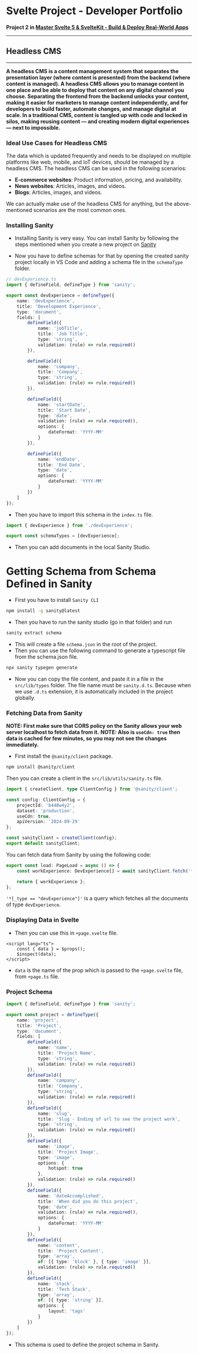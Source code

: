 # Svelte Project - Developer Portfolio

**Project 2 in [Master Svelte 5 & SvelteKit - Build & Deploy Real-World Apps](https://www.udemy.com/course/practical-sveltekit-guide-build-and-deploy-real-world-apps/)**

---

## Headless CMS

---

**A headless CMS is a content management system that separates the presentation layer (where content is presented) from the backend (where content is managed). A headless CMS allows you to manage content in one place and be able to deploy that content on any digital channel you choose. Separating the frontend from the backend unlocks your content, making it easier for marketers to manage content independently, and for developers to build faster, automate changes, and manage digital at scale. In a traditional CMS, content is tangled up with code and locked in silos, making reusing content — and creating modern digital experiences — next to impossible.**

### Ideal Use Cases for Headless CMS

The data which is updated frequently and needs to be displayed on multiple platforms like web, mobile, and IoT devices, should be managed by a headless CMS. The headless CMS can be used in the following scenarios:

- **E-commerce websites**: Product information, pricing, and availability.
- **News websites**: Articles, images, and videos.
- **Blogs**: Articles, images, and videos.

We can actually make use of the headless CMS for anything, but the above-mentioned scenarios are the most common ones.

### Installing Sanity

- Installing Sanity is very easy. You can install Sanity by following the steps mentioned when you create a new project on [Sanity](https://www.sanity.io/)

- Now you have to define schemas for that by opening the created sanity project locally in VS Code and adding a schema file in the `schemaType` folder.

```ts
// devExperience.ts
import { defineField, defineType } from 'sanity';

export const devExperience = defineType({
	name: 'devExperience',
	title: 'Development Experience',
	type: 'document',
	fields: [
		defineField({
			name: 'jobTitle',
			title: 'Job Title',
			type: 'string',
			validation: (rule) => rule.required()
		}),

		defineField({
			name: 'company',
			title: 'Company',
			type: 'string',
			validation: (rule) => rule.required()
		}),

		defineField({
			name: 'startDate',
			title: 'Start Date',
			type: 'date',
			validation: (rule) => rule.required(),
			options: {
				dateFormat: 'YYYY-MM'
			}
		}),

		defineField({
			name: 'endDate',
			title: 'End Date',
			type: 'date',
			options: {
				dateFormat: 'YYYY-MM'
			}
		})
	]
});
```

- Then you have to import this schema in the `index.ts` file.

```ts
import { devExperience } from './devExperience';

export const schemaTypes = [devExperience];
```

- Then you can add documents in the local Sanity Studio.

# Getting Schema from Schema Defined in Sanity

- First you have to install `Sanity CLI`

```sh
npm install -g sanity@latest
```

- Then you have to run the sanity studio (go in that folder) and run

```sh
sanity extract schema
```

- This will create a file `schema.json` in the root of the project.
- Then you can use the following command to generate a typescript file from the schema.json file.

```sh
npx sanity typegen generate
```

- Now you can copy the file content, and paste it in a file in the `src/lib/types` folder. The file name must be `sanity.d.ts`. Because when we use `.d.ts` extension, it is automatically included in the project globally.

### Fetching Data from Sanity

**NOTE: First make sure that CORS policy on the Sanity allows your web server localhost to fetch data from it.**
**NOTE: Also is `useCdn: true` then data is cached for few minutes, so you may not see the changes immediately.**

- First install the `@sanity/client` package.

```sh
npm install @sanity/client
```

Then you can create a client in the `src/lib/utils/sanity.ts` file.

```ts
import { createClient, type ClientConfig } from '@sanity/client';

const config: ClientConfig = {
	projectId: 'b448w4y2',
	dataset: 'production',
	useCdn: true,
	apiVersion: '2024-09-29'
};

const sanityClient = createClient(config);
export default sanityClient;
```

You can fetch data from Sanity by using the following code:

```ts
export const load: PageLoad = async () => {
	const workExperience: DevExperience[] = await sanityClient.fetch('*[_type == "devExperience"]');

	return { workExperience };
};
```

`'*[_type == "devExperience"]'` is a query which fetches all the documents of type `devExperience`.

### Displaying Data in Svelte

- Then you can use this in `+page.svelte` file.

```svelte
<script lang="ts">
	const { data } = $props();
	$inspect(data);
</script>
```

- `data` is the name of the prop which is passed to the `+page.svelte` file, from `+page.ts` file.

### Project Schema

```ts
import { defineField, defineType } from 'sanity';

export const project = defineType({
	name: 'project',
	title: 'Project',
	type: 'document',
	fields: [
		defineField({
			name: 'name',
			title: 'Project Name',
			type: 'string',
			validation: (rule) => rule.required()
		}),
		defineField({
			name: 'company',
			title: 'Company',
			type: 'string',
			validation: (rule) => rule.required()
		}),
		defineField({
			name: 'slug',
			title: 'Slug - Ending of url to see the project work',
			type: 'string',
			validation: (rule) => rule.required()
		}),
		defineField({
			name: 'image',
			title: 'Project Image',
			type: 'image',
			options: {
				hotspot: true
			},
			validation: (rule) => rule.required()
		}),
		defineField({
			name: 'dateAccomplished',
			title: 'When did you do this project',
			type: 'date',
			validation: (rule) => rule.required(),
			options: {
				dateFormat: 'YYYY-MM'
			}
		}),
		defineField({
			name: 'content',
			title: 'Project Content',
			type: 'array',
			of: [{ type: 'block' }, { type: 'image' }],
			validation: (rule) => rule.required()
		}),
		defineField({
			name: 'stack',
			title: 'Tech Stack',
			type: 'array',
			of: [{ type: 'string' }],
			options: {
				layout: 'tags'
			}
		})
	]
});
```
- This schema is used to define the project schema in Sanity.